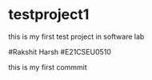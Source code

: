 # testproject1
 this is my first test project in software lab

 #Rakshit Harsh
 #E21CSEU0510
 
 this is my first commmit